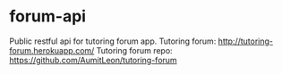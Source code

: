 # forum-api
Public restful api for tutoring forum app. 
Tutoring forum: http://tutoring-forum.herokuapp.com/
Tutoring forum repo: https://github.com/AumitLeon/tutoring-forum
